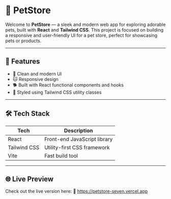 # 🐾 PetStore

Welcome to **PetStore** — a sleek and modern web app for exploring adorable pets, built with **React** and **Tailwind CSS**. This project is focused on building a responsive and user-friendly UI for a pet store, perfect for showcasing pets or products.

---

## 🚀 Features

- 🐶 Clean and modern UI
- 🐱 Responsive design 
- 🐕 Built with React functional components and hooks
- 🐾 Styled using Tailwind CSS utility classes
  

---

## 🛠️ Tech Stack

| Tech           | Description                  |
|----------------|------------------------------|
| React          | Front-end JavaScript library |
| Tailwind CSS   | Utility-first CSS framework  |
| Vite           | Fast build tool              |

---
## 🌐 Live Preview
Check out the live version here:
🔗 https://petstore-seven.vercel.app
